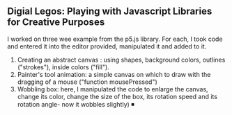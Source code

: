 ## Digial Legos: Playing with Javascript Libraries for Creative Purposes

I worked on three wee example from the p5.js library. For each, I took code and entered it into the editor provided, manipulated it and added to it.

1. Creating an abstract canvas : using shapes, background colors, outlines ("strokes"), inside colors ("fill").
2. Painter's tool animation: a simple canvas on which to draw with the dragging of a mouse ("function mousePressed")
3. Wobbling box: here, I manipulated the code to enlarge the canvas, change its color, change the size of the box, its rotation speed and its rotation angle- now it wobbles slightly) :black_medium_small_square:
